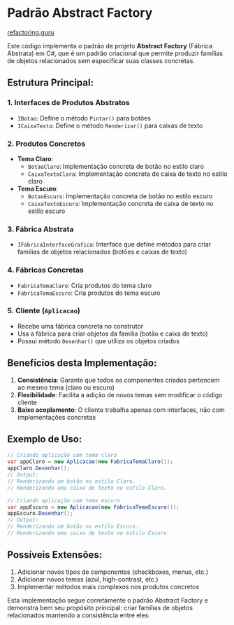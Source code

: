 # Padrão Abstract Factory

[refactoring.guru](https://refactoring.guru/pt-br/design-patterns/abstract-factory)

Este código implementa o padrão de projeto **Abstract Factory** (Fábrica Abstrata) em C#, que é um padrão criacional que permite produzir famílias de objetos relacionados sem especificar suas classes concretas.

## Estrutura Principal:

### 1. Interfaces de Produtos Abstratos

- `IBotao`: Define o método `Pintar()` para botões
- `ICaixaTexto`: Define o método `Renderizar()` para caixas de texto

### 2. Produtos Concretos

- **Tema Claro**:
  - `BotaoClaro`: Implementação concreta de botão no estilo claro
  - `CaixaTextoClara`: Implementação concreta de caixa de texto no estilo claro
- **Tema Escuro**:
  - `BotaoEscuro`: Implementação concreta de botão no estilo escuro
  - `CaixaTextoEscura`: Implementação concreta de caixa de texto no estilo escuro

### 3. Fábrica Abstrata

- `IFabricaInterfaceGrafica`: Interface que define métodos para criar famílias de objetos relacionados (botões e caixas de texto)

### 4. Fábricas Concretas

- `FabricaTemaClaro`: Cria produtos do tema claro
- `FabricaTemaEscuro`: Cria produtos do tema escuro

### 5. Cliente (`Aplicacao`)

- Recebe uma fábrica concreta no construtor
- Usa a fábrica para criar objetos da família (botão e caixa de texto)
- Possui método `Desenhar()` que utiliza os objetos criados

## Benefícios desta Implementação:

1. **Consistência**: Garante que todos os componentes criados pertencem ao mesmo tema (claro ou escuro)
2. **Flexibilidade**: Facilita a adição de novos temas sem modificar o código cliente
3. **Baixo acoplamento**: O cliente trabalha apenas com interfaces, não com implementações concretas

## Exemplo de Uso:

```csharp
// Criando aplicação com tema claro
var appClaro = new Aplicacao(new FabricaTemaClaro());
appClaro.Desenhar();
// Output:
// Renderizando um botão no estilo Claro.
// Renderizando uma caixa de texto no estilo Claro.

// Criando aplicação com tema escuro
var appEscuro = new Aplicacao(new FabricaTemaEscuro());
appEscuro.Desenhar();
// Output:
// Renderizando um botão no estilo Escuro.
// Renderizando uma caixa de texto no estilo Escuro.
```

## Possíveis Extensões:

1. Adicionar novos tipos de componentes (checkboxes, menus, etc.)
2. Adicionar novos temas (azul, high-contrast, etc.)
3. Implementar métodos mais complexos nos produtos concretos

Esta implementação segue corretamente o padrão Abstract Factory e demonstra bem seu propósito principal: criar famílias de objetos relacionados mantendo a consistência entre eles.
